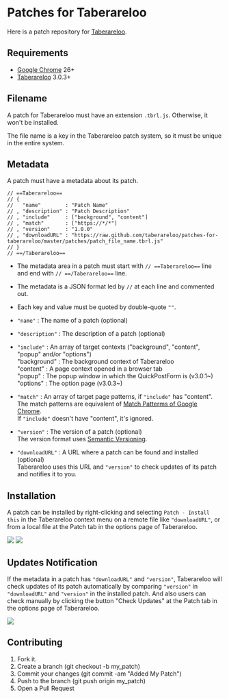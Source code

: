 # Patches for Taberareloo

Here is a patch repository for [Taberareloo](https://github.com/taberareloo/taberareloo).

## Requirements

* [Google Chrome](http://www.google.com/chrome) 26+
* [Taberareloo](https://chrome.google.com/webstore/detail/taberareloo/ldcnohnnlpgglecmkldelbmiokgmikno) 3.0.3+

## Filename

A patch for Taberareloo must have an extension `.tbrl.js`. Otherwise, it won't be installed.

The file name is a key in the Taberareloo patch system, so it must be unique in the entire system.

## Metadata

A patch must have a metadata about its patch.

	// ==Taberareloo==
	// {
	//	 "name"        : "Patch Name"
	// , "description" : "Patch Description"
	// , "include"     : ["background", "content"]
	// , "match"       : ["https://*/*"]
	// , "version"     : "1.0.0"
	// , "downloadURL" : "https://raw.github.com/taberareloo/patches-for-taberareloo/master/patches/patch_file_name.tbrl.js"
	// }
	// ==/Taberareloo==

* The metadata area in a patch must start with `// ==Taberareloo==` line and end with `// ==/Taberareloo==` line.
* The metadata is a JSON format led by `//` at each line and commented out.
* Each key and value must be quoted by double-quote `""`.

* `"name"`        : The name of a patch (optional)

* `"description"` : The description of a patch (optional)

* `"include"`     : An array of target contexts ("background", "content", "popup" and/or "options")  
	"background" : The background context of Taberareloo  
	"content"    : A page context opened in a browser tab  
	"popup"      : The popup window in which the QuickPostForm is (v3.0.1~)  
	"options"    : The option page (v3.0.3~)

* `"match"`       : An array of target page patterns, if `"include"` has "content".  
	The match patterns are equivalent of [Match Patterms of Google Chrome](http://developer.chrome.com/extensions/match_patterns.html).  
	If `"include"` doesn't have "content", it's ignored.

* `"version"`     : The version of a patch (optional)  
	The version format uses [Semantic Versioning](http://semver.org/).

* `"downloadURL"` : A URL where a patch can be found and installed (optional)  
	Taberareloo uses this URL and `"version"` to check updates of its patch and notifies it to you.

## Installation

A patch can be installed by right-clicking and selecting `Patch - Install this` in the Taberareloo context menu on a remote file like `"downloadURL"`, or from a local file at the Patch tab in the options page of Taberareloo.

![](https://lh4.googleusercontent.com/-FLTw9_8eUPY/UUu64q4-zyI/AAAAAAAAHyc/lN9pqKA3LIw/s438/%E3%82%B9%E3%82%AF%E3%83%AA%E3%83%BC%E3%83%B3%E3%82%B7%E3%83%A7%E3%83%83%E3%83%88+2013-03-21+6.57.55+PM.png)
![](https://lh4.googleusercontent.com/-W4ccbC3XZ2w/UVet7riNt9I/AAAAAAAAICE/x2JwC6F-czg/s782/Taberareloo+Option+2013-03-30+20-30-13.jpg)

## Updates Notification

If the metadata in a patch has `"downloadURL"` and `"version"`, Taberareloo will check updates of its patch automatically by comparing `"version"` in `"downloadURL"` and `"version"` in the installed patch.
And also users can check manually by clicking the button "Check Updates" at the Patch tab in the options page of Taberareloo.

![](https://lh6.googleusercontent.com/-18SdpKcMTAI/UVet-Sc0w1I/AAAAAAAAICM/c-r-ajgv18E/s782/Taberareloo+Option+2013-03-30+20-30-34.jpg)

## Contributing

1. Fork it.
1. Create a branch (git checkout -b my_patch)
1. Commit your changes (git commit -am "Added My Patch")
1. Push to the branch (git push origin my_patch)
1. Open a Pull Request
